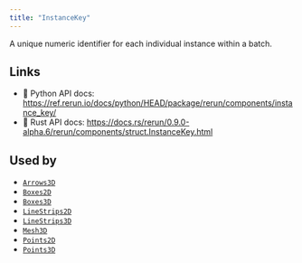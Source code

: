 ```yaml
---
title: "InstanceKey"
---
```


A unique numeric identifier for each individual instance within a batch.


## Links
 * 🐍 Python API docs: https://ref.rerun.io/docs/python/HEAD/package/rerun/components/instance_key/
 * 🦀 Rust API docs: https://docs.rs/rerun/0.9.0-alpha.6/rerun/components/struct.InstanceKey.html


## Used by

* [`Arrows3D`](../archetypes/arrows3d.md)
* [`Boxes2D`](../archetypes/boxes2d.md)
* [`Boxes3D`](../archetypes/boxes3d.md)
* [`LineStrips2D`](../archetypes/line_strips2d.md)
* [`LineStrips3D`](../archetypes/line_strips3d.md)
* [`Mesh3D`](../archetypes/mesh3d.md)
* [`Points2D`](../archetypes/points2d.md)
* [`Points3D`](../archetypes/points3d.md)
